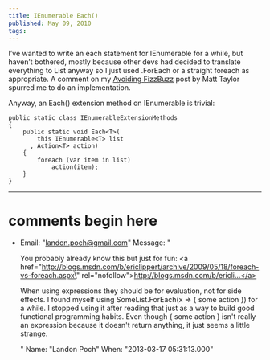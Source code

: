 ```yaml
---
title: IEnumerable Each()
published: May 09, 2010
tags: 
---
```


I’ve wanted to write an each statement for IEnumerable for a while, but haven’t bothered, mostly because other devs had decided to translate everything to List anyway so I just used .ForEach or a straight foreach as appropriate. A comment on my [Avoiding FizzBuzz] post by Matt Taylor spurred me to do an implementation.

Anyway, an Each() extension method on IEnumerable is trivial:

    public static class IEnumerableExtensionMethods
    {
        public static void Each<T>(
            this IEnumerable<T> list
          , Action<T> action)
        {
            foreach (var item in list)
                action(item);
        }
    }

[Avoiding FizzBuzz]:http://kijanawoodard.com/avoiding-fizzbuzz/

---
# comments begin here

- Email: "landon.poch@gmail.com"
  Message: "<p>You probably already know this but just for fun: <a href=\"http://blogs.msdn.com/b/ericlippert/archive/2009/05/18/foreach-vs-foreach.aspx\" rel=\"nofollow\">http://blogs.msdn.com/b/ericli...</a></p><p>When using expressions they should be for evaluation, not for side effects.  I found myself using SomeList.ForEach(x =&gt; { some action }) for a while.  I stopped using it after reading that just as a way to build good functional programming habits.  Even though { some action } isn't really an expression because it doesn't return anything, it just seems a little strange.</p>"
  Name: "Landon Poch"
  When: "2013-03-17 05:31:13.000"